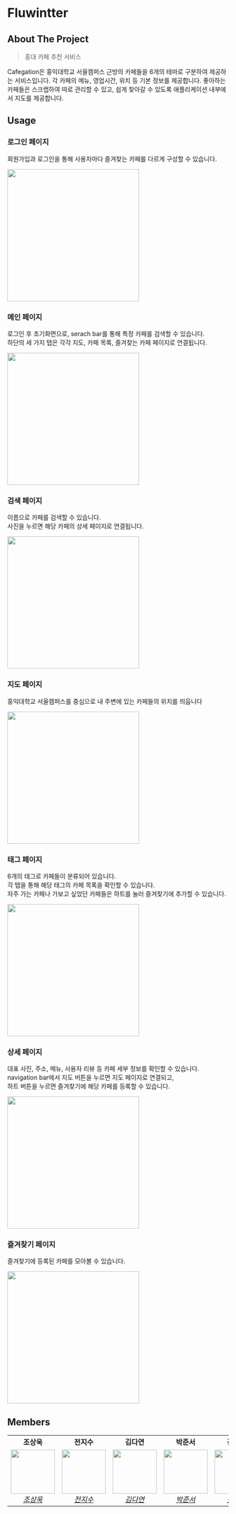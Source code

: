 # Fluwintter

## ****About The Project****

> 홍대 카페 추천 서비스

Cafegation은 홍익대학교 서울캠퍼스 근방의 카페들을 6개의 테마로 구분하여 제공하는 서비스입니다.
각 카페의 메뉴, 영업시간, 위치 등 기본 정보를 제공합니다.
좋아하는 카페들은 스크랩하여 따로 관리할 수 있고, 쉽게 찾아갈 수 있도록 애플리케이션 내부에서 지도를 제공합니다.

## Usage
### 로그인 페이지
회원가입과 로그인을 통해 사용자마다 즐겨찾는 카페를 다르게 구성할 수 있습니다.

<img src="https://user-images.githubusercontent.com/78093844/198844242-396ca88c-db10-4b2d-b815-1eaff90cd359.gif" width="300"/>


### 메인 페이지
로그인 후 초기화면으로, serach bar를 통해 특정 카페를 검색할 수 있습니다.        
하단의 세 가지 탭은 각각 지도, 카페 목록, 즐겨찾는 카페 페이지로 연결됩니다.

<img src="https://user-images.githubusercontent.com/78093844/195288349-13f95346-f403-4fea-a20b-cfc0062c2dfd.JPG" width="300"/>


### 검색 페이지
이름으로 카페를 검색할 수 있습니다.    
사진을 누르면 해당 카페의 상세 페이지로 연결됩니다.

<img src="https://user-images.githubusercontent.com/78093844/198844221-ee3311d2-6e5a-4786-ac22-67fe6aaabe46.gif" width="300"/>


### 지도 페이지
홍익대학교 서울캠퍼스를 중심으로 내 주변에 있는 카페들의 위치를 띄웁니다

<img src="https://user-images.githubusercontent.com/78093844/198844248-02ca6ec4-365b-4740-9507-c07f010e8d92.png" width="300"/>


### 태그 페이지
6개의 태그로 카페들이 분류되어 있습니다.    
각 탭을 통해 해당 태그의 카페 목록을 확인할 수 있습니다.    
자주 가는 카페나 가보고 싶었던 카페들은 하트를 눌러 즐겨찾기에 추가할 수 있습니다. 

<img src="https://user-images.githubusercontent.com/78093844/198844226-eb03f7fe-9435-43a5-9e92-b4e3a117191a.gif" width="300"/>


### 상세 페이지
대표 사진, 주소, 메뉴, 사용자 리뷰 등 카페 세부 정보를 확인할 수 있습니다.    
navigation bar에서 지도 버튼을 누르면 지도 페이지로 연결되고,    
하트 버튼을 누르면 즐겨찾기에 해당 카페를 등록할 수 있습니다.

<img src="https://user-images.githubusercontent.com/78093844/198844224-25d2eb38-6f40-477a-9cc5-ed6d66075e43.gif" width="300"/>


### 즐겨찾기 페이지
즐겨찾기에 등록된 카페를 모아볼 수 있습니다.

<img src="https://user-images.githubusercontent.com/78093844/198844210-5f8e4495-c144-4933-80a6-ec30e4410c67.gif" width="300"/>





## Members

<table>
    <tr align="center">
        <td><B>조상욱<B></td>
        <td><B>전지수<B></td>
        <td><B>김다연<B></td>
        <td><B>박준서<B></td>
				<td><B>김희수<B></td>
    </tr>
    <tr align="center">
        <td>
            <img src="https://github.com/Sangwook02.png" width="100">
            <br>
            <a href="https://github.com/Sangwook02"><I>조상욱</I></a>
        </td>
        <td>
            <img src="https://github.com/Jeon-jisu.png" width="100">
            <br>
            <a href="https://github.com/Jeon-jisu"><I>전지수</I></a>
        </td>
        <td>
            <img src="https://github.com/danhandev.png" width="100">
            <br>
            <a href="https://github.com/danhandev"><I>김다연</I></a>
        </td>
        <td>
            <img src="https://github.com/Pjunn.png" width="100">
            <br>
            <a href="https://github.com/Pjunn"><I>박준서</I></a>
        </td>
        <td>
            <img src="https://github.com/heeboy007.png" width="100">
            <br>
            <a href="https://github.com/heeboy007"><I>김희수</I></a>
        </td>
    </tr>
</table>
